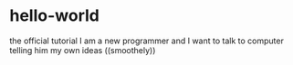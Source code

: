 # hello-world
the official tutorial
I am a new programmer and I want to talk to computer telling him my own ideas ((smoothely))
